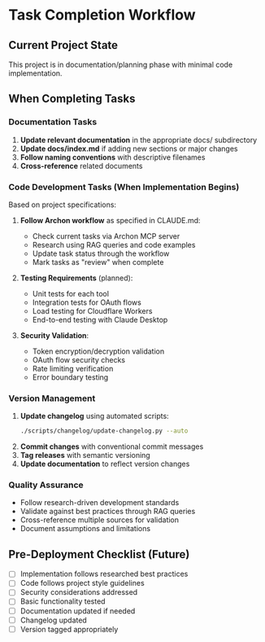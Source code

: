 # Task Completion Workflow

## Current Project State
This project is in documentation/planning phase with minimal code implementation.

## When Completing Tasks

### Documentation Tasks
1. **Update relevant documentation** in the appropriate docs/ subdirectory
2. **Update docs/index.md** if adding new sections or major changes
3. **Follow naming conventions** with descriptive filenames
4. **Cross-reference** related documents

### Code Development Tasks (When Implementation Begins)
Based on project specifications:

1. **Follow Archon workflow** as specified in CLAUDE.md:
   - Check current tasks via Archon MCP server
   - Research using RAG queries and code examples
   - Update task status through the workflow
   - Mark tasks as "review" when complete

2. **Testing Requirements** (planned):
   - Unit tests for each tool
   - Integration tests for OAuth flows  
   - Load testing for Cloudflare Workers
   - End-to-end testing with Claude Desktop

3. **Security Validation**:
   - Token encryption/decryption validation
   - OAuth flow security checks
   - Rate limiting verification
   - Error boundary testing

### Version Management
1. **Update changelog** using automated scripts:
   ```bash
   ./scripts/changelog/update-changelog.py --auto
   ```
2. **Commit changes** with conventional commit messages
3. **Tag releases** with semantic versioning
4. **Update documentation** to reflect version changes

### Quality Assurance
- Follow research-driven development standards
- Validate against best practices through RAG queries
- Cross-reference multiple sources for validation
- Document assumptions and limitations

## Pre-Deployment Checklist (Future)
- [ ] Implementation follows researched best practices
- [ ] Code follows project style guidelines  
- [ ] Security considerations addressed
- [ ] Basic functionality tested
- [ ] Documentation updated if needed
- [ ] Changelog updated
- [ ] Version tagged appropriately